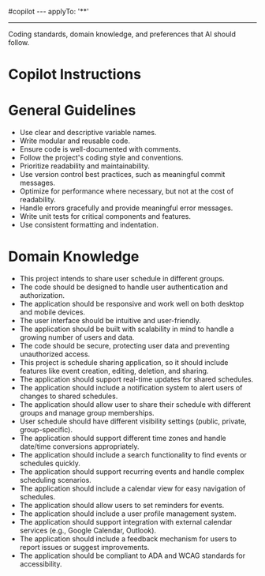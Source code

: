 #copilot ---
applyTo: '\*\*'

---

Coding standards, domain knowledge, and preferences that AI should follow.

# Copilot Instructions

# General Guidelines

- Use clear and descriptive variable names.
- Write modular and reusable code.
- Ensure code is well-documented with comments.
- Follow the project's coding style and conventions.
- Prioritize readability and maintainability.
- Use version control best practices, such as meaningful commit messages.
- Optimize for performance where necessary, but not at the cost of readability.
- Handle errors gracefully and provide meaningful error messages.
- Write unit tests for critical components and features.
- Use consistent formatting and indentation.

# Domain Knowledge

- This project intends to share user schedule in different groups.
- The code should be designed to handle user authentication and authorization.
- The application should be responsive and work well on both desktop and mobile devices.
- The user interface should be intuitive and user-friendly.
- The application should be built with scalability in mind to handle a growing number of users and data.
- The code should be secure, protecting user data and preventing unauthorized access.
- This project is schedule sharing application, so it should include features like event creation, editing, deletion, and sharing.
- The application should support real-time updates for shared schedules.
- The application should include a notification system to alert users of changes to shared schedules.
- The application should allow user to share their schedule with different groups and manage group memberships.
- User schedule should have different visibility settings (public, private, group-specific).
- The application should support different time zones and handle date/time conversions appropriately.
- The application should include a search functionality to find events or schedules quickly.
- The application should support recurring events and handle complex scheduling scenarios.
- The application should include a calendar view for easy navigation of schedules.
- The application should allow users to set reminders for events.
- The application should include a user profile management system.
- The application should support integration with external calendar services (e.g., Google Calendar, Outlook).
- The application should include a feedback mechanism for users to report issues or suggest improvements.
- The application should be compliant to ADA and WCAG standards for accessibility.
